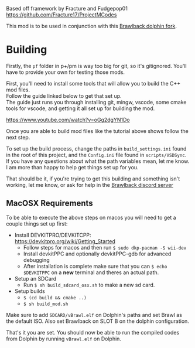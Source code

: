 
Based off framework by Fracture and Fudgepop01  
https://github.com/Fracture17/ProjectMCodes  

This mod is to be used in conjunction with this [Brawlback dolphin fork](https://github.com/FaultyPine/dolphin).  

# Building

Firstly, the `pf` folder in p+/pm is way too big for git, so it's gitignored. You'll have to provide your own for testing those mods.  
  
First, you'll need to install some tools that will allow you to build the C++ mod files.  
Follow the guide linked below to get that set up.  
The guide just runs you through installing git, mingw, vscode, some cmake tools for vscode, and getting it all set up for building
the mod.  
  
https://www.youtube.com/watch?v=oGg2dgYN1Do  
  
Once you are able to build mod files like the tutorial above shows follow the next step.  
  
To set up the build process, change the paths in `build_settings.ini` found in the root of this project, and the `Config.ini` file found in `scripts/VSDSync`. If you have any questions about what the path variables mean, let me know. I am more than happy to help get things set up for you.  
  
  
That should be it, if you're trying to get this building and something isn't working, let me know, or ask for help in the [Brawlback discord server](https://discord.gg/dzYRN32k4D)

## MacOSX Requirements

To be able to execute the above steps on macos you will need to get a couple things set up first:
- Install DEVKITPRO/DEVKITCPP: https://devkitpro.org/wiki/Getting_Started
  - Follow steps for macos and then run `$ sudo dkp-pacman -S wii-dev`
  - Install devkitPPC and optionally devkitPPC-gdb for advanced debugging
  - After installation is complete make sure that you can `$ echo $DEVKITPPC` on a **new** terminal and theres an actual path.
- Setup an SDCard
  - Run `$ sh build_sdcard_osx.sh` to make a new sd card.
- Setup builds
  - `$ (cd build && cmake ..)`
  - `$ sh build_mod.sh`
 

Make sure to add `SDCARD/vBrawl.elf` on Dolphin's paths and set Brawl as the default ISO. 
Also set Brawlback on SLOT B on the dolphin configuration.

That's it you are set. You should now be able to run the compiled codes from Dolphin by running `vBrawl.elf` on Dolphin.